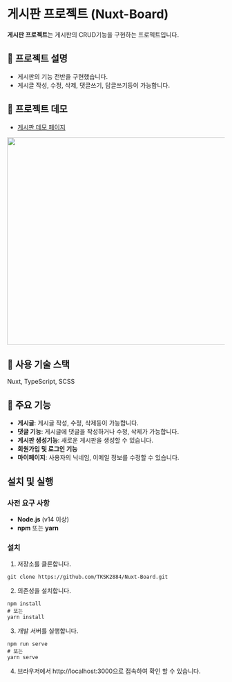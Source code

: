 # 게시판 프로젝트 (Nuxt-Board)
**게시판 프로젝트**는 게시판의 CRUD기능을 구현하는 프로젝트입니다.

## 📄 프로젝트 설명
- 게시판의 기능 전반을 구현했습니다.
- 게시글 작성, 수정, 삭제, 댓글쓰기, 답글쓰기등이 가능합니다.
## 🚀 프로젝트 데모
- [게시판 데모 페이지](https://nuxt-board.highground.kr/)

<img src="https://github.com/user-attachments/assets/5e5d8c3c-17db-4be5-9998-fcd4f973b020" width="800px" height="480px">

## 🔧 사용 기술 스택
Nuxt, TypeScript, SCSS

## 📌 주요 기능
- **게시글**: 게시글 작성, 수정, 삭제등이 가능합니다.
- **댓글 기능**: 게시글에 댓글을 작성하거나 수정, 삭제가 가능합니다.
- **게시판 생성기능**: 새로운 게시판을 생성할 수 있습니다.
- **회원가입 및 로그인 기능**
- **마이페이지**: 사용자의 닉네임, 이메일 정보를 수정할 수 있습니다.
## 설치 및 실행

### 사전 요구 사항
- **Node.js** (v14 이상)
- **npm** 또는 **yarn**

### 설치

1. 저장소를 클론합니다.
```
git clone https://github.com/TKSK2884/Nuxt-Board.git
```

2. 의존성을 설치합니다.
```
npm install
# 또는
yarn install
```

3. 개발 서버를 실행합니다.
```
npm run serve
# 또는
yarn serve
```
4. 브라우저에서 http://localhost:3000으로 접속하여 확인 할 수 있습니다.
